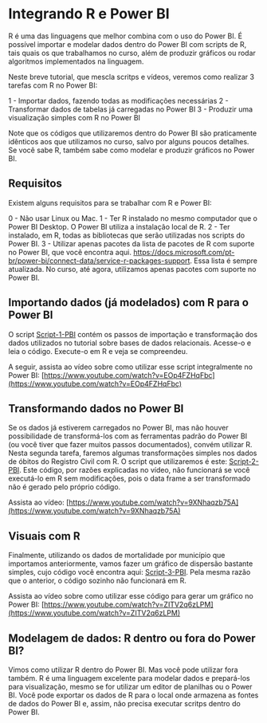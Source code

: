 # Integrando R e Power BI

R é uma das linguagens que melhor combina com o uso do Power BI. É possível importar e modelar dados dentro do Power BI com scripts de R, tais quais os que trabalhamos no curso, além de produzir gráficos ou rodar algoritmos implementados na linguagem.

Neste breve tutorial, que mescla scritps e vídeos, veremos como realizar 3 tarefas com R no Power BI:

1 - Importar dados, fazendo todas as modificações necessárias
2 - Transformar dados de tabelas já carregadas no Power BI
3 - Produzir uma visualização simples com R no Power BI

Note que os códigos que utilizaremos dentro do Power BI são praticamente idênticos aos que utilizamos no curso, salvo por alguns poucos detalhes. Se você sabe R, também sabe como modelar e produzir gráficos no Power BI.

## Requisitos

Existem alguns requisitos para se trabalhar com R e Power BI:

0 - Não usar Linux ou Mac.
1 - Ter R instalado no mesmo computador que o Power BI Desktop. O Power BI utiliza a instalação local de R.
2 - Ter instalado, em R, todas as bibliotecas que serão utilizadas nos scripts do Power BI.
3 - Utilizar apenas pacotes da lista de pacotes de R com suporte no Power BI, que você encontra aqui. https://docs.microsoft.com/pt-br/power-bi/connect-data/service-r-packages-support. Essa lista é sempre atualizada. No curso, até agora, utilizamos apenas pacotes com suporte no Power BI.

## Importando dados (já modelados) com R para o Power BI

O script [Script-1-PBI](https://github.com/thandarasantos/egesp-seade-intro-programacao/blob/main/R/pbi-1.R) contém os passos de importação e transformação dos dados utilizados no tutorial sobre bases de dados relacionais. Acesse-o e leia o código. Execute-o em R e veja se compreendeu.

A seguir, assista ao vídeo sobre como utilizar esse script integralmente no Power BI: [https://www.youtube.com/watch?v=EOp4FZHqFbc](https://www.youtube.com/watch?v=EOp4FZHqFbc)

## Transformando dados no Power BI

Se os dados já estiverem carregados no Power BI, mas não houver possibilidade de transformá-los com as ferramentas padrão do Power BI (ou você tiver que fazer muitos passos documentados), convém utilizar R. Nesta segunda tarefa, faremos algumas transformações simples nos dados de óbitos do Registro Civil com R. O script que utilizaremos é este: [Script-2-PBI](https://github.com/thandarasantos/egesp-seade-intro-programacao/blob/main/R/pbi-2.R). Este código, por razões explicadas no vídeo, não funcionará se você executá-lo em R sem modificações, pois o data frame a ser transformado não é gerado pelo próprio código.

Assista ao vídeo: [https://www.youtube.com/watch?v=9XNhaqzb75A](https://www.youtube.com/watch?v=9XNhaqzb75A)

## Visuais com R

Finalmente, utilizando os dados de mortalidade por município que importamos anteriormente, vamos fazer um gráfico de dispersão bastante simples, cujo código você encontra aqui: [Script-3-PBI](https://github.com/thandarasantos/egesp-seade-intro-programacao/blob/main/R/pbi-3.R). Pela mesma razão que o anterior, o código sozinho não funcionará em R.

Assista ao vídeo sobre como utilizar esse código para gerar um gráfico no Power BI: [https://www.youtube.com/watch?v=ZITV2q6zLPM](https://www.youtube.com/watch?v=ZITV2q6zLPM)

## Modelagem de dados: R dentro ou fora do Power BI?

Vimos como utilizar R dentro do Power BI. Mas você pode utilizar fora também. R é uma linguagem excelente para modelar dados e prepará-los para visualização, mesmo se for utilizar um editor de planilhas ou o Power BI. Você pode exportar os dados de R para o local onde armazena as fontes de dados do Power BI e, assim, não precisa executar scritps dentro do Power BI.
